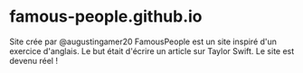 # famous-people.github.io

Site crée par @augustingamer20
FamousPeople est un site inspiré d'un exercice d'anglais. Le but était d'écrire un article sur Taylor Swift.
Le site est devenu réel !
